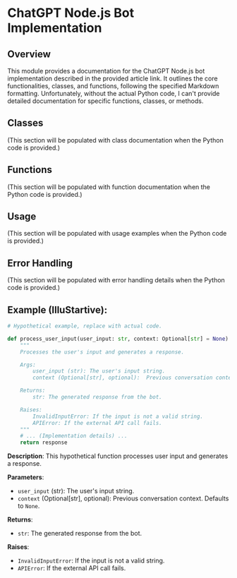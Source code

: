 # ChatGPT Node.js Bot Implementation

## Overview

This module provides a documentation for the ChatGPT Node.js bot implementation described in the provided article link.  It outlines the core functionalities, classes, and functions, following the specified Markdown formatting.  Unfortunately, without the actual Python code, I can't provide detailed documentation for specific functions, classes, or methods.


## Classes

(This section will be populated with class documentation when the Python code is provided.)


## Functions

(This section will be populated with function documentation when the Python code is provided.)


## Usage

(This section will be populated with usage examples when the Python code is provided.)


## Error Handling

(This section will be populated with error handling details when the Python code is provided.)


## Example (IlluStartive):

```python
# Hypothetical example, replace with actual code.

def process_user_input(user_input: str, context: Optional[str] = None) -> str:
    """
    Processes the user's input and generates a response.

    Args:
        user_input (str): The user's input string.
        context (Optional[str], optional):  Previous conversation context. Defaults to None.

    Returns:
        str: The generated response from the bot.

    Raises:
        InvalidInputError: If the input is not a valid string.
        APIError: If the external API call fails.
    """
    # ... (Implementation details) ...
    return response
```

**Description**: This hypothetical function processes user input and generates a response.

**Parameters**:

- `user_input` (str): The user's input string.
- `context` (Optional[str], optional): Previous conversation context. Defaults to `None`.


**Returns**:

- `str`: The generated response from the bot.


**Raises**:

- `InvalidInputError`: If the input is not a valid string.
- `APIError`: If the external API call fails.



```
```